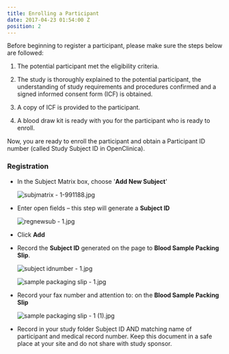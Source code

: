 ```yaml
---
title: Enrolling a Participant
date: 2017-04-23 01:54:00 Z
position: 2
---
```


Before beginning to register a participant, please make sure the steps below are followed:

1. The potential participant met the eligibility criteria.

2. The study is thoroughly explained to the potential participant, the understanding of study requirements and procedures confirmed and a signed informed consent form (ICF) is obtained.

3. A copy of ICF is provided to the participant.

4. A blood draw kit is ready with you for the participant who is ready to enroll.

Now, you are ready to enroll the participant and obtain a Participant ID number (called Study Subject ID in OpenClinica).

### Registration

* In the Subject Matrix box, choose '**Add New Subject**'

  ![subjmatrix - 1-991188.jpg](/uploads/subjmatrix%20-%201-991188.jpg)

* Enter open fields – this step will generate a **Subject ID**

  ![regnewsub - 1.jpg](/uploads/regnewsub%20-%201.jpg)

* Click **Add**

* Record the **Subject ID** generated on the page to **Blood Sample Packing Slip**.

  ![subject idnumber - 1.jpg](/uploads/subject%20idnumber%20-%201.jpg)

  ![sample packaging slip - 1.jpg](/uploads/sample%20packaging%20slip%20-%201.jpg)

* Record your fax number and attention to: on the **Blood Sample Packing Slip**

  ![sample packaging slip - 1 (1).jpg](/uploads/sample%20packaging%20slip%20-%201%20(1).jpg)

* Record in your study folder Subject ID AND matching name of participant and medical record number.  Keep this document in a safe place at your site and do not share with study sponsor.